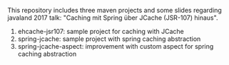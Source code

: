This repository includes three maven projects and some slides regarding javaland 2017 talk: "Caching mit Spring über JCache (JSR-107) hinaus".
1. ehcache-jsr107: sample project for caching with JCache
2. spring-jcache: sample project with spring caching abstraction
3. spring-jcache-aspect: improvement with custom aspect for spring caching abstraction
